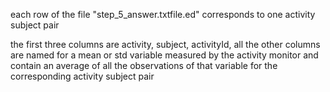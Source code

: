each row of the file "step_5_answer.txtfile.ed" corresponds to one activity subject pair

the first three columns are activity, subject, activityId, all the other columns are named for a mean or std variable measured by the activity monitor and contain an average of all the observations of that variable for the corresponding activity subject pair